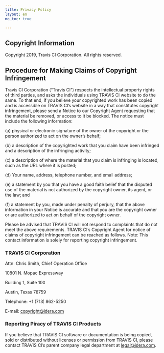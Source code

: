 ```yaml
---
title: Privacy Policy
layout: en
no_toc: true

---
```


## Copyright Information

Copyright 2019, Travis CI Corporation. All rights reserved.

## Procedure for Making Claims of Copyright Infringement

Travis CI Corporation (“Travis CI”) respects the intellectual property rights of third parties, and
asks the individuals using TRAVIS CI website to do the same. To that end, if you believe your
copyrighted work has been copied and is accessible on TRAVIS CI’s website in a way that
constitutes copyright infringement, please send a Notice to our Copyright Agent requesting that
the material be removed, or access to it be blocked. The notice must include the following
information:

(a) physical or electronic signature of the owner of the copyright or the person
authorized to act on the owner’s behalf;

(b) a description of the copyrighted work that you claim have been infringed and a
description of the infringing activity;

(c) a description of where the material that you claim is infringing is located, such as the
URL where it is posted;

(d) Your name, address, telephone number, and email address;

(e) a statement by you that you have a good faith belief that the disputed use of the
material is not authorized by the copyright owner, its agent, or the law; and

(f) a statement by you, made under penalty of perjury, that the above information in
your Notice is accurate and that you are the copyright owner or are authorized to act on
behalf of the copyright owner.

Please be advised that TRAVIS CI will not respond to complaints that do not meet the above
requirements.
TRAVIS CI’s Copyright Agent for notice of claims of copyright infringement can be reached as
follows. Note: This contact information is solely for reporting copyright infringement.

### TRAVIS CI Corporation

Attn: Chris Smith, Chief Operation Office

10801 N. Mopac Expressway

Building 1, Suite 100

Austin, Texas 78759

Telephone: +1 (713) 862-5250

E-mail: copyright@idera.com

### Reporting Piracy of TRAVIS CI Products

If you believe that TRAVIS CI software or documentation is being copied, sold or distributed
without licenses or permission from TRAVIS CI, please contact TRAVIS CI’s parent company legal
department at legal@idera.com.
